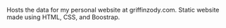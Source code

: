 Hosts the data for my personal website at griffinzody.com. Static website made using HTML, CSS, and Boostrap.

